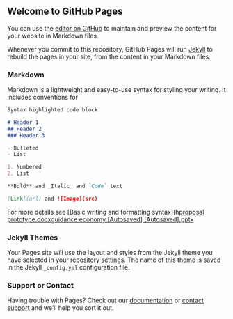 ## Welcome to GitHub Pages

You can use the [editor on GitHub](https://github.com/Apostles1/Apostles1/edit/gh-pages/index.md) to maintain and preview the content for your website in Markdown files.

Whenever you commit to this repository, GitHub Pages will run [Jekyll](https://jekyllrb.com/) to rebuild the pages in your site, from the content in your Markdown files.

### Markdown

Markdown is a lightweight and easy-to-use syntax for styling your writing. It includes conventions for

```markdown
Syntax highlighted code block

# Header 1
## Header 2
### Header 3

- Bulleted
- List

1. Numbered
2. List

**Bold** and _Italic_ and `Code` text

[Link](url) and ![Image](src)
```

For more details see [Basic writing and formatting syntax](h[proposal prototype.docx](https://github.com/Apostles1/Apostles1/files/8028137/proposal.prototype.docx)[guidance economy [Autosaved] [Autosaved].pptx](https://github.com/Apostles1/Apostles1/files/8028139/guidance.economy.Autosaved.Autosaved.pptx)


### Jekyll Themes

Your Pages site will use the layout and styles from the Jekyll theme you have selected in your [repository settings](https://github.com/Apostles1/Apostles1/settings/pages). The name of this theme is saved in the Jekyll `_config.yml` configuration file.

### Support or Contact

Having trouble with Pages? Check out our [documentation](https://docs.github.com/categories/github-pages-basics/) or [contact support](https://support.github.com/contact) and we’ll help you sort it out.

